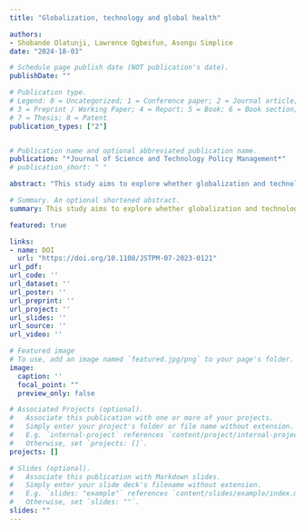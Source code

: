 ```yaml
---
title: "Globalization, technology and global health"

authors:
- Shobande Olatunji, Lawrence Ogbeifun, Asongu Simplice
date: "2024-18-03"

# Schedule page publish date (NOT publication's date).
publishDate: ""

# Publication type.
# Legend: 0 = Uncategorized; 1 = Conference paper; 2 = Journal article;
# 3 = Preprint / Working Paper; 4 = Report; 5 = Book; 6 = Book section;
# 7 = Thesis; 8 = Patent
publication_types: ["2"]


# Publication name and optional abbreviated publication name.
publication: "*Journal of Science and Technology Policy Management*"
# publication_short: " "

abstract: "This study aims to explore whether globalization and technology are harmful to health using a global panel data set of 52 countries over the period 1990-2019. The study focused on four continents: Africa, the Americas, Asia and Oceania and Europe. The authors used four advanced econometric methodologies, which include the standard panel fixed effect (FE), Arellano–Bover and Blundell-Bond dynamic panel, Hausman-Taylor specification and two-stage least squares (FE-2SLS) and Lewbel-2SLS approaches. The empirical evidence highlights the significance of globalization and technology in promoting global health. The findings suggest that globalization has various impacts on global health indicators and that technology is useful in tracking, monitoring and promoting global health. In addition, the empirical evidence indicates that a truly health-centred process of globalization and technological innovation can only be realized by ensuring that the interests of countries and vulnerable populations to health risks are adequately considered in international decision-making regarding global economic integration."

# Summary. An optional shortened abstract.
summary: This study aims to explore whether globalization and technology are harmful to health using a global panel data set of 52 countries over the period 1990-2019. The study focused on four continents: Africa, the Americas, Asia and Oceania and Europe. The authors used four advanced econometric methodologies, which include the standard panel fixed effect (FE), Arellano–Bover and Blundell-Bond dynamic panel, Hausman-Taylor specification and two-stage least squares (FE-2SLS) and Lewbel-2SLS approaches. The empirical evidence highlights the significance of globalization and technology in promoting global health. The findings suggest that globalization has various impacts on global health indicators and that technology is useful in tracking, monitoring and promoting global health. In addition, the empirical evidence indicates that a truly health-centred process of globalization and technological innovation can only be realized by ensuring that the interests of countries and vulnerable populations to health risks are adequately considered in international decision-making regarding global economic integration.

featured: true

links:
- name: DOI
  url: "https://doi.org/10.1108/JSTPM-07-2023-0121"
url_pdf: 
url_code: ''
url_dataset: ''
url_poster: ''
url_preprint: ''
url_project: ''
url_slides: ''
url_source: ''
url_video: ''

# Featured image
# To use, add an image named `featured.jpg/png` to your page's folder. 
image:
  caption: ''
  focal_point: ""
  preview_only: false

# Associated Projects (optional).
#   Associate this publication with one or more of your projects.
#   Simply enter your project's folder or file name without extension.
#   E.g. `internal-project` references `content/project/internal-project/index.md`.
#   Otherwise, set `projects: []`.
projects: []

# Slides (optional).
#   Associate this publication with Markdown slides.
#   Simply enter your slide deck's filename without extension.
#   E.g. `slides: "example"` references `content/slides/example/index.md`.
#   Otherwise, set `slides: ""`.
slides: ""
---
```


